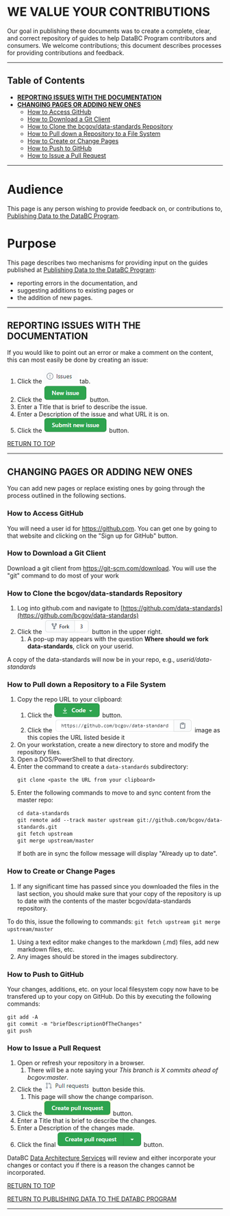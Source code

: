 # WE VALUE YOUR CONTRIBUTIONS

Our goal in publishing these documents was to create a complete, clear, and correct repository of guides to help DataBC Program contributors and consumers. We welcome contributions; this document describes processes for providing contributions and feedback.

-----------------------
## Table of Contents
+ [**REPORTING ISSUES WITH THE DOCUMENTATION**](#REPORTING-ISSUES-WITH-THE-DOCUMENTATION)
+ [**CHANGING PAGES OR ADDING NEW ONES**](#CHANGING-PAGES-OR-ADDING-NEW-ONES)
	+ [How to Access GitHub](#Get-Access-GitHub)
	+ [How to Download a Git Client](#How-to-Download-a-Git-Client)
	+ [How to Clone the bcgov/data-standards Repository](#How-to-Clone-the-bcgovdata-standards-Repository)
	+ [How to Pull down a Repository to a File System](#How-to-Pull-repository-down-a-Repository-to-a-file-system)
	+ [How to Create or Change Pages](#How-to-Create-or-Change-Pages)
	+ [How to Push to GitHub](#How-to-Push-to-GitHub)
	+ [How to Issue a Pull Request](#How-to-Issue-a-Pull-Request)
-----------------------

# Audience

This page is any person wishing to provide feedback on, or contributions to, [Publishing Data to the DataBC Program](../publishing-data-to-databc.md#publishing-data-to-databc.md).


# Purpose

This page describes two mechanisms for providing input on the guides published at [Publishing Data to the DataBC Program](../publishing-data-to-databc.md#publishing-data-to-databc.md):
+ reporting errors in the documentation, and
+ suggesting additions to existing pages or 
+ the addition of new pages.

---------------------------------------------------------------------

## REPORTING ISSUES WITH THE DOCUMENTATION

If you would like to point out an error or make a comment on the content, this can most easily be done by creating an issue:
1. Click the ![Issues](images/image_issues.png) tab. 
1. Click the ![New issue](images/image_new_issue.png) button. 
1. Enter a Title that is brief to describe the issue.
1. Enter a Description of the issue and what URL it is on.
1. Click the ![Submit new issue](images/image_submit_new_issue.png) button. 

[RETURN TO TOP][1] 

-----------------------------------------------------------

## CHANGING PAGES OR ADDING NEW ONES

You can add new pages or replace existing ones by going through the process outlined in the following sections.  

### How to Access GitHub

You will need a user id for https://github.com.  You can get one by going to that website and clicking on the "Sign up for GitHub" button.

### How to Download a Git Client

Download a git client from https://git-scm.com/download. You will use the "git" command to do most of your work

### How to Clone the bcgov/data-standards Repository

1. Log into github.com and navigate to [https://github.com/data-standards](https://github.com/bcgov/data-standards)
1. Click the ![Fork](images/image_fork.png) button in the upper right.
	1. A pop-up may appears with the question **Where should we fork data-standards**, click on your userid.

A copy of the data-standards will now be in your repo, e.g., _userid/data-standards_

### How to Pull down a Repository to a File System

1. Copy the repo URL to your clipboard:
	1. Click the ![Code](images/image_code.png) button.
	1. Click the ![clipboard](images/image_copy_url.png) image  as this copies the URL listed beside it
1. On your workstation, create a new directory to store and modify the repository files. 
1. Open a DOS/PowerShell to that directory.
1. Enter the command to create a `data-standards` subdirectory:
	```
	git clone <paste the URL from your clipboard>
	```
1. Enter the following commands to move to and sync content from the master repo:
   ```
   cd data-standards
   git remote add --track master upstream git://github.com/bcgov/data-standards.git
   git fetch upstream
   git merge upstream/master
   ```
	If both are in sync the follow message will display "Already up to date".

### How to Create or Change Pages

1. If any significant time has passed since you downloaded the files in the last section, you should make sure that your copy of the repository is up to date with the contents of the master bcgov/data-standards repository. 

To do this, issue the following to commands:
	```
	git fetch upstream
    git merge upstream/master
	```
	
1. Using a text editor make changes to the markdown (.md) files, add new markdown files, etc. 
1. Any images should be stored in the images subdirectory.

### How to Push to GitHub

Your changes, additions, etc. on your local filesystem copy now have to be transfered up to your copy on GitHub. Do this by executing the following commands:

```
git add -A
git commit -m "briefDescriptionOfTheChanges"
git push
```
 
### How to Issue a Pull Request

1. Open or refresh your repository in a browser.
	1. There will be a note saying your _This branch is X commits ahead of bcgov:master_.
1. Click the ![Pull request](images/image_pullrequest.png) button beside this. 
	1. This page will show the change comparison.
1. Click the ![Create pull request](images/image_create_pull_request.png) button. 
1. Enter a Title that is brief to describe the changes.
1. Enter a Description of the changes made.
1. Click the final ![Create pull request](images/image_create_pull_request2.png) button. 

DataBC [Data Architecture Services](mailto:databc.da@gov.bc.ca) will review and either incorporate your changes or contact you if there is a reason the changes cannot be incorporated.


[RETURN TO TOP][1] 

[RETURN TO PUBLISHING DATA TO THE DATABC PROGRAM][2]

-------------------------------------------------------

[1]: #we-value-your-contributions
[2]: publishing_data_to_databc.md#publishing-data-to-the-databc-program

